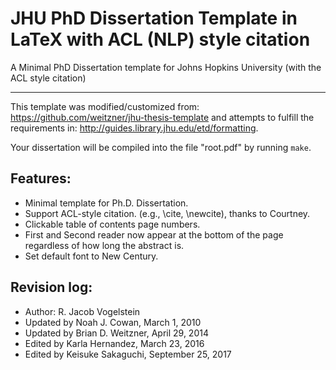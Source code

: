 # JHU PhD Dissertation Template in LaTeX with ACL (NLP) style citation

A Minimal PhD Dissertation template for Johns Hopkins University (with the ACL style citation)

*****
This template was modified/customized from:
https://github.com/weitzner/jhu-thesis-template
and attempts to fulfill the requirements in:
http://guides.library.jhu.edu/etd/formatting.

Your dissertation will be compiled into the file "root.pdf" by running `make`.

## Features:
- Minimal template for Ph.D. Dissertation.
- Support ACL-style citation. (e.g., \cite, \newcite), thanks to Courtney.
- Clickable table of contents page numbers.
- First and Second reader now appear at the bottom of the page regardless of how long the abstract is.
- Set default font to New Century.

## Revision log:
- Author: R. Jacob Vogelstein
- Updated by Noah J. Cowan, March 1, 2010
- Updated by Brian D. Weitzner, April 29, 2014
- Edited by Karla Hernandez, March 23, 2016
- Edited by Keisuke Sakaguchi, September 25, 2017
